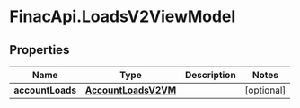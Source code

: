 # FinacApi.LoadsV2ViewModel

## Properties
Name | Type | Description | Notes
------------ | ------------- | ------------- | -------------
**accountLoads** | [**AccountLoadsV2VM**](AccountLoadsV2VM.md) |  | [optional] 

